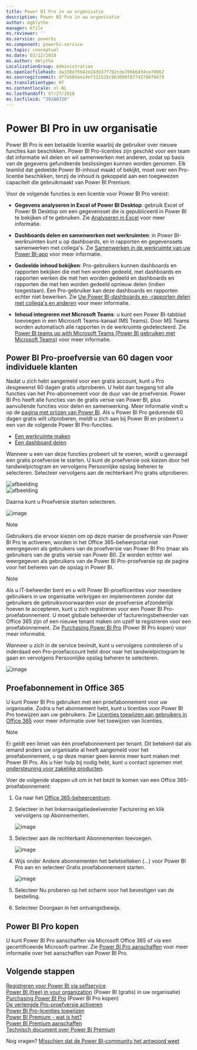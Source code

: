 ```yaml
---
title: Power BI Pro in uw organisatie
description: Power BI Pro in uw organisatie
author: mgblythe
manager: kfile
ms.reviewer: ''
ms.service: powerbi
ms.component: powerbi-service
ms.topic: conceptual
ms.date: 03/22/2018
ms.author: mblythe
LocalizationGroup: Administration
ms.openlocfilehash: da330e75642e243637f792cde706b6d34ce70062
ms.sourcegitcommit: df7a58dae14ef311516c9b3098f87742786f0479
ms.translationtype: HT
ms.contentlocale: nl-NL
ms.lasthandoff: 07/27/2018
ms.locfileid: "39280726"
---
```

# <a name="power-bi-pro-in-your-organization"></a>Power BI Pro in uw organisatie

Power BI Pro is een betaalde licentie waarbij de gebruiker over nieuwe functies kan beschikken. Power BI Pro-licenties zijn geschikt voor een team dat informatie wil delen en wil samenwerken met anderen, zodat op basis van de gegevens gefundeerde beslissingen kunnen worden genomen.  Elk teamlid dat gedeelde Power BI-inhoud maakt of bekijkt, moet over een Pro-licentie beschikken, tenzij de inhoud is gekoppeld aan een toegewezen capaciteit die gebruikmaakt van Power BI Premium.

Voor de volgende functies is een licentie voor Power BI Pro vereist:

* **Gegevens analyseren in Excel of Power BI Desktop**: gebruik Excel of Power BI Desktop om een gegevensset die is gepubliceerd in Power BI te bekijken of te gebruiken. Zie [Analyseren in Excel](service-analyze-in-excel.md) voor meer informatie.

* **Dashboards delen en samenwerken met werkruimten**: in Power BI-werkruimten kunt u op dashboards, en in rapporten en gegevenssets samenwerken met collega's. Zie [Samenwerken in de werkruimte van uw Power BI-app](service-collaborate-power-bi-workspace.md) voor meer informatie.

* **Gedeelde inhoud bekijken**: Pro-gebruikers kunnen dashboards en rapporten bekijken die met hen worden gedeeld, met dashboards en rapporten werken die met hen worden gedeeld en dashboards en rapporten die met hen worden gedeeld opnieuw delen (indien toegestaan). Een Pro-gebruiker kan deze dashboards en rapporten echter niet bewerken. Zie [Uw Power BI-dashboards en -rapporten delen met collega's en anderen](service-share-dashboards.md) voor meer informatie.

* **Inhoud integreren met Microsoft Teams**: u kunt een Power BI-tabblad toevoegen in een Microsoft Teams-kanaal (MS Teams). Door MS Teams worden automatisch alle rapporten in de werkruimte gedetecteerd. Zie [Power BI teams up with Microsoft Teams (Power BI gebruiken met Microsoft Teams)](https://powerbi.microsoft.com/en-us/blog/power-bi-teams-up-with-microsoft-teams/) voor meer informatie. 

## <a name="power-bi-pro-60-day-trial-for-individuals"></a>Power BI Pro-proefversie van 60 dagen voor individuele klanten

Nadat u zich hebt aangemeld voor een gratis account, kunt u Pro desgewenst 60 dagen gratis uitproberen. U hebt dan toegang tot alle functies van het Pro-abonnement voor de duur van de proefversie. Power BI Pro heeft alle functies van de gratis versie van Power BI, plus aanvullende functies voor delen en samenwerking. Meer informatie vindt u op de [pagina met prijzen van Power BI](https://powerbi.microsoft.com/en-us/pricing/). Als u Power BI Pro gedurende 60 dagen gratis wilt uitproberen, meldt u zich aan bij Power BI en probeert u een van de volgende Power BI Pro-functies.

* [Een werkruimte maken](service-create-distribute-apps.md)
* [Een dashboard delen](service-share-dashboards.md)

Wanneer u een van deze functies probeert uit te voeren, wordt u gevraagd een gratis proefversie te starten. U kunt de proefversie ook kiezen door het tandwielpictogram en vervolgens Persoonlijke opslag beheren te selecteren. Selecteer vervolgens aan de rechterkant Pro gratis uitproberen.

   ![afbeelding](media/service-power-bi-pro-in-your-organization/service-power-bi-pro-in-your-organization-01.png)
   </br>
   ![afbeelding](media/service-power-bi-pro-in-your-organization/service-power-bi-pro-in-your-organization-02.png)

Daarna kunt u Proefversie starten selecteren.

   ![image](media/service-power-bi-pro-in-your-organization/service-power-bi-pro-in-your-organization-03.png)

> [!NOTE]
> Gebruikers die ervoor kiezen om op deze manier de proefversie van Power BI Pro te activeren, worden in het Office 365-beheerportal niet weergegeven als gebruikers van de proefversie van Power BI Pro (maar als gebruikers van de gratis versie van Power BI). Ze worden echter wel weergegeven als gebruikers van de Power BI Pro-proefversie op de pagina voor het beheren van de opslag in Power BI.
>

> [!NOTE]
> Als u IT-beheerder bent en u wilt Power BI-proeflicenties voor meerdere gebruikers in uw organisatie verkrijgen en implementeren zonder dat gebruikers de gebruiksvoorwaarden voor de proefversie afzonderlijk hoeven te accepteren, kunt u zich registreren voor een Power BI Pro-proefabonnement. U moet globale beheerder of factureringsbeheerder van Office 365 zijn of een nieuwe tenant maken om uzelf te registreren voor een proefabonnement. Zie [Purchasing Power BI Pro](service-admin-purchasing-power-bi-pro.md) (Power BI Pro kopen) voor meer informatie.
>

Wanneer u zich in de service bevindt, kunt u vervolgens controleren of u inderdaad een Pro-proefaccount hebt door naar het tandwielpictogram te gaan en vervolgens Persoonlijke opslag beheren te selecteren.

   ![image](media/service-power-bi-pro-in-your-organization/service-power-bi-pro-in-your-organization-04.png)

## <a name="subscription-trial-in-office-365"></a>Proefabonnement in Office 365

U kunt Power BI Pro gebruiken met een proefabonnement voor uw organisatie. Zodra u het abonnement hebt, kunt u licenties voor Power BI Pro toewijzen aan uw gebruikers. Zie [Licenties toewijzen aan gebruikers in Office 365](https://support.office.com/en-us/article/assign-licenses-to-users-in-office-365-for-business-997596b5-4173-4627-b915-36abac6786dc?ui=en-US&rs=en-US&ad=US) voor meer informatie over het toewijzen van licenties.

> [!NOTE]
> Er geldt een limiet van één proefabonnement per tenant. Dit betekent dat als iemand anders uw organisatie al heeft aangemeld voor het proefabonnement, u op deze manier geen kennis meer kunt maken met Power BI Pro. Als u hier hulp bij nodig hebt, kunt u contact opnemen met [ondersteuning voor zakelijke producten](https://support.office.microsoft.com/en-us/article/contact-support-for-business-products-admin-help-32a17ca7-6fa0-4870-8a8d-e25ba4ccfd4b?CorrelationId=552bbf37-214f-4202-80cb-b94240dcd671&ui=en-US&rs=en-US&ad=US).
>

Voer de volgende stappen uit om in het bezit te komen van een Office 365-proefabonnement:

1. Ga naar het [Office 365-beheercentrum](https://portal.office.com/adminportal/home#/homepage).
2. Selecteer in het linkernavigatiedeelvenster Facturering en klik vervolgens op Abonnementen.

   ![image](media/service-power-bi-pro-in-your-organization/service-power-bi-pro-in-your-organization-05.png)

3. Selecteer aan de rechterkant Abonnementen toevoegen.

   ![image](media/service-power-bi-pro-in-your-organization/service-power-bi-pro-in-your-organization-06.png)

4. Wijs onder Andere abonnementen het beletselteken (...) voor Power BI Pro aan en selecteer Gratis proefabonnement starten.

   ![image](media/service-power-bi-pro-in-your-organization/service-power-bi-pro-in-your-organization-07.png) 

5. Selecteer Nu proberen op het scherm voor het bevestigen van de bestelling.
6. Selecteer Doorgaan in het ontvangstbewijs.

## <a name="purchasing-power-bi-pro"></a>Power BI Pro kopen

U kunt Power BI Pro aanschaffen via Microsoft Office 365 of via een gecertificeerde Microsoft-partner. Zie [Power BI Pro aanschaffen](service-admin-purchasing-power-bi-pro.md) voor meer informatie over het aanschaffen van Power BI Pro.

## <a name="next-steps"></a>Volgende stappen
[Registreren voor Power BI via selfservice](service-admin-signing-up-for-power-bi-with-a-new-office-365-trial.md)
<br/>
[Power BI (free) in your organization](service-admin-service-free-in-your-organization.md) (Power BI (gratis) in uw organisatie)
<br/>
[Purchasing Power BI Pro](service-admin-purchasing-power-bi-pro.md) (Power BI Pro kopen)
<br/>
[De verlengde Pro-proefversie activeren](service-extended-pro-trial.md)
<br/>
[Power BI Pro-licenties toewijzen](service-admin-assigning-power-bi-pro-licenses.md)
<br/>
[Power BI Premium - wat is het?](service-admin-premium-manage.md)
<br/>
[Power BI Premium aanschaffen](service-admin-premium-purchase.md)
<br/>
[Technisch document over Power BI Premium](https://aka.ms/pbipremiumwhitepaper)

Nog vragen? [Misschien dat de Power BI-community het antwoord weet](https://community.powerbi.com/)